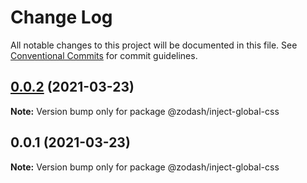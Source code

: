 # Change Log

All notable changes to this project will be documented in this file.
See [Conventional Commits](https://conventionalcommits.org) for commit guidelines.

## [0.0.2](https://github.com/zcorky/zodash/compare/@zodash/inject-global-css@0.0.1...@zodash/inject-global-css@0.0.2) (2021-03-23)

**Note:** Version bump only for package @zodash/inject-global-css





## 0.0.1 (2021-03-23)

**Note:** Version bump only for package @zodash/inject-global-css
